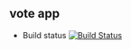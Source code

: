 ## vote app

* Build status
[![Build Status](http://35.238.51.133:8080/buildStatus/icon?job=multibranch+python+app%2Fmaster)](http://35.238.51.133:8080/job/multibranch%20python%20app/job/master/)